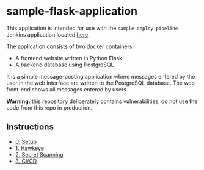 # sample-flask-application

This application is intended for use with the `sample-deploy-pipeline` Jenkins application located [here](https://github.com/wilvk/sample-deploy-pipeline).

The application consists of two docker containers:

- A frontend website written in Python Flask
- A backend database using PostgreSQL

It is a simple message-posting application where messages entered by the user in the web interface are written to the PostgreSQL database. The web front-end shows all messages entered by users.

**Warning:** this repository deliberately contains vulnerabilities, do not use the code from this
repo in production.

## Instructions

- [0. Setup](instructions/00_setup.md)
- [1. Hawkeye](instructions/01_hawkeye.md)
- [2. Secret Scanning](instructions/02_secret_scanning.md)
- [3. CI/CD](instructions/03_cicd.md)
